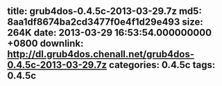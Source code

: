 title: grub4dos-0.4.5c-2013-03-29.7z
md5: 8aa1df8674ba2cd3477f0e4f1d29e493
size: 264K
date: 2013-03-29 16:53:54.000000000 +0800
downlink: http://dl.grub4dos.chenall.net/grub4dos-0.4.5c-2013-03-29.7z
categories: 0.4.5c
tags: 0.4.5c
---

